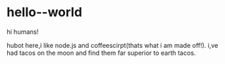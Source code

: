 # hello--world

hi humans!

hubot here,i like node.js and coffeescirpt(thats what i am made off!).
i,ve had tacos on the moon and find them far superior to earth tacos.
